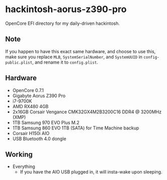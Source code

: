 # hackintosh-aorus-z390-pro

OpenCore EFI directory for my daily-driven hackintosh.

## Note

If you happen to have this exact same hardware, and choose to use this,
make sure you replace `MLB`, `SystemSerialNumber`, and `SystemUUID` in
`config-public.plist`, and rename it to `config.plist`.

## Hardware

* OpenCore 0.7.1
* Gigabyte Aorus Z390 Pro
* i7-9700K
* AMD RX480 4GB
* 2x16GB Corsair Vengance CMK32GX4M2B3200C16 DDR4 @ 3200MHz (XMP)
* 1TB Samsung 970 EVO Plus M.2
* 1TB Samsung 860 EVO 1TB (SATA) for Time Machine backup
* Corsair H150i AIO
* USB Bluetooth 4.0 dongle

## Working

* Everything
  * If you have the AIO USB plugged in, it will insta-wake upon sleeping.
